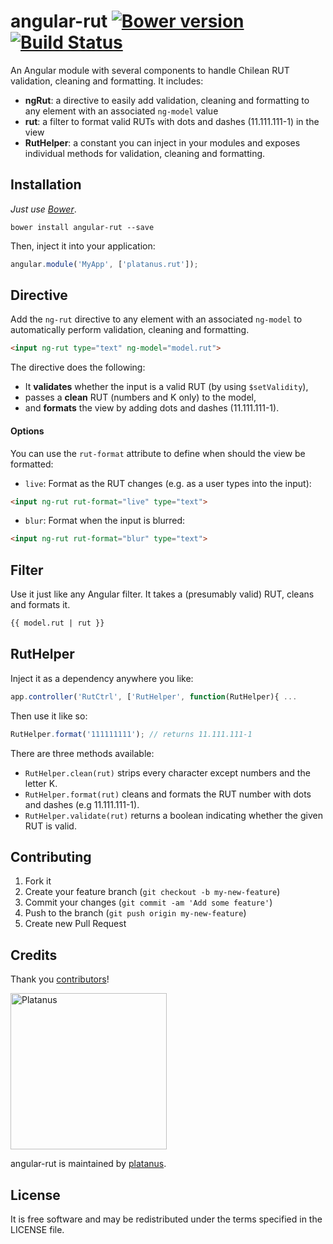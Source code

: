 angular-rut [![Bower version][bower-badge]][bower] [![Build Status][travis-badge]][travis]
===============

[travis]: https://travis-ci.org/platanus/angular-rut
[travis-badge]: https://travis-ci.org/platanus/angular-rut.svg?branch=master
[bower]: http://badge.fury.io/bo/angular-rut
[bower-badge]: https://badge.fury.io/bo/angular-rut.svg

An Angular module with several components to handle Chilean RUT validation, cleaning and formatting. It includes:

- **ngRut**: a directive to easily add validation, cleaning and formatting to any element with an associated ```ng-model``` value
- **rut**: a filter to format valid RUTs with dots and dashes (11.111.111-1) in the view
- **RutHelper**: a constant you can inject in your modules and exposes individual methods for validation, cleaning and formatting.

## Installation

*Just use [Bower](http://bower.io/)*.

```
bower install angular-rut --save
```

Then, inject it into your application:

```javascript
angular.module('MyApp', ['platanus.rut']);
```

## Directive

Add the ```ng-rut``` directive to any element with an associated ```ng-model``` to automatically perform validation, cleaning and formatting.

```html
<input ng-rut type="text" ng-model="model.rut">
```
The directive does the following:

- It **validates** whether the input is a valid RUT (by using ```$setValidity```),
- passes a **clean** RUT (numbers and K only) to the model,
- and **formats** the view by adding dots and dashes (11.111.111-1).

#### Options

You can use the ```rut-format``` attribute to define when should the view be formatted:

- ```live```: Format as the RUT changes (e.g. as a user types into the input):
```html
<input ng-rut rut-format="live" type="text">
```

- ```blur```: Format when the input is blurred:
```html
<input ng-rut rut-format="blur" type="text">
```


## Filter

Use it just like any Angular filter. It takes a (presumably valid) RUT, cleans and formats it.

```html
{{ model.rut | rut }} 
```

## RutHelper

Inject it as a dependency anywhere you like:

```javascript
app.controller('RutCtrl', ['RutHelper', function(RutHelper){ ...
```

Then use it like so:

```javascript
RutHelper.format('111111111'); // returns 11.111.111-1
```

There are three methods available:

- ```RutHelper.clean(rut)``` strips every character except numbers and the letter K.
- ```RutHelper.format(rut)``` cleans and formats the RUT number with dots and dashes (e.g 11.111.111-1).
- ```RutHelper.validate(rut)``` returns a boolean indicating whether the given RUT is valid.

## Contributing

1. Fork it
2. Create your feature branch (`git checkout -b my-new-feature`)
3. Commit your changes (`git commit -am 'Add some feature'`)
4. Push to the branch (`git push origin my-new-feature`)
5. Create new Pull Request

## Credits

Thank you [contributors](https://github.com/platanus/angular-rut/graphs/contributors)!

<img src="http://platan.us/gravatar_with_text.png" alt="Platanus" width="250"/>

angular-rut is maintained by [platanus](http://platan.us).

## License

It is free software and may be redistributed under the terms specified in the LICENSE file.

